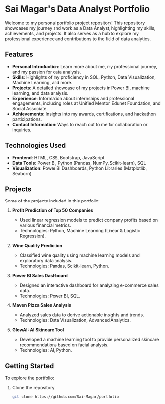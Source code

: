 # Sai Magar's Data Analyst Portfolio

Welcome to my personal portfolio project repository! This repository showcases my journey and work as a Data Analyst, highlighting my skills, achievements, and projects. It also serves as a hub to explore my professional experience and contributions to the field of data analytics.

## Features

- **Personal Introduction**: Learn more about me, my professional journey, and my passion for data analysis.
- **Skills**: Highlights of my proficiency in SQL, Python, Data Visualization, Machine Learning, and more.
- **Projects**: A detailed showcase of my projects in Power BI, machine learning, and data analysis.
- **Experience**: Information about internships and professional engagements, including roles at Unified Mentor, Edunet Foundation, and Social Associate.
- **Achievements**: Insights into my awards, certifications, and hackathon participations.
- **Contact Information**: Ways to reach out to me for collaboration or inquiries.

## Technologies Used

- **Frontend**: HTML, CSS, Bootstrap, JavaScript
- **Data Tools**: Power BI, Python (Pandas, NumPy, Scikit-learn), SQL
- **Visualization**: Power BI Dashboards, Python Libraries (Matplotlib, Seaborn)

## Projects

Some of the projects included in this portfolio:

1. **Profit Prediction of Top 50 Companies**
   - Used linear regression models to predict company profits based on various financial metrics.
   - Technologies: Python, Machine Learning (Linear & Logistic Regression).

2. **Wine Quality Prediction**
   - Classified wine quality using machine learning models and exploratory data analysis.
   - Technologies: Pandas, Scikit-learn, Python.

3. **Power BI Sales Dashboard**
   - Designed an interactive dashboard for analyzing e-commerce sales data.
   - Technologies: Power BI, SQL.

4. **Maven Pizza Sales Analysis**
   - Analyzed sales data to derive actionable insights and trends.
   - Technologies: Data Visualization, Advanced Analytics.

5. **GlowAI: AI Skincare Tool**
   - Developed a machine learning tool to provide personalized skincare recommendations based on facial analysis.
   - Technologies: AI, Python.

## Getting Started

To explore the portfolio:

1. Clone the repository:
   ```bash
   git clone https://github.com/Sai-Magar/portfolio
